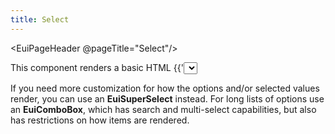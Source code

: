 ```yaml
---
title: Select
---
```


<EuiPageHeader @pageTitle="Select"/>

<EuiSpacer />

<EuiText>
  <p>
    This component renders a basic HTML <EuiCode @language="html">{{'<select>'}}</EuiCode> element.
    Use <strong>EuiSelect</strong> to allow users to choose from a list of 7 to 12 options.
    When there are less than 7 options consider using a <strong>EuiRadioGroup</strong>.
  </p>
  <p>
    If you need more customization for how the options and/or selected values render, you can use an <strong>EuiSuperSelect</strong> instead.
    For long lists of options use an <strong>EuiComboBox</strong>, which has search and multi-select capabilities, but also has restrictions on how items are rendered.
  </p>
</EuiText>
